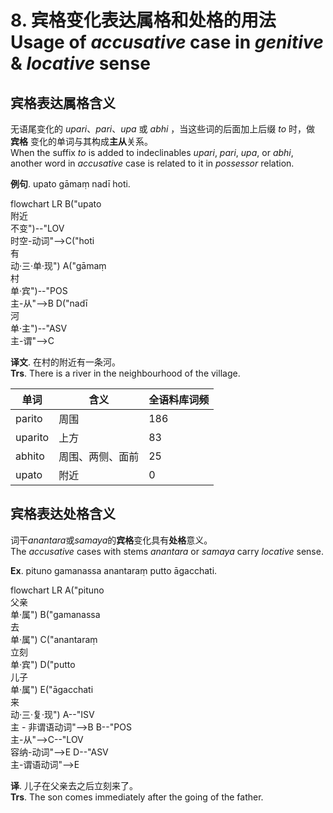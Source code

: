 # 8. 宾格变化表达属格和处格的用法<br>**Usage of** *accusative* case in *genitive* & *locative* sense
## 宾格表达属格含义

无语尾变化的 *upari*、*pari*、*upa* 或 *abhi* ，当这些词的后面加上后缀 *to* 时，做 **宾格** 变化的单词与其构成**主从**关系。<br>
When the suffix *to* is added to indeclinables *upari*, *pari*, *upa*, or *abhi*, another word in *accusative* case is related to it in *possessor* relation.

**例句**. upato gāmaṃ nadī hoti.
<div class="mermaid">
flowchart LR
B("upato<br>附近<br>不变")--"LOV<br>时空-动词"-->C("hoti<br>有<br>动·三·单·现")
A("gāmaṃ<br>村<br>单·宾")--"POS<br>主-从"-->B
D("nadī<br>河<br>单·主")--"ASV<br>主-谓"-->C
</div>

**译文**. 在村的附近有一条河。<br>
**Trs**. There is a river in the neighbourhood of the village. 

|单词|含义|全语料库词频|
|-|-|-|
|parito|周围|186|
|uparito|上方|83|
|abhito|周围、两侧、面前|25|
|upato|附近|0|
## 宾格表达处格含义

词干*anantara*或*samaya*的**宾格**变化具有**处格**意义。<br>
The *accusative* cases with stems *anantara* or *samaya* carry *locative* sense. 

**Ex**. pituno gamanassa anantaraṃ putto āgacchati. 
<div class="mermaid">
flowchart LR
A("pituno<br>父亲<br>单·属")
B("gamanassa<br>去<br>单·属")
C("anantaraṃ<br>立刻<br>单·宾")
D("putto<br>儿子<br>单·属")
E("āgacchati<br>来<br>动·三·复·现")
A--"ISV<br>主 - 非谓语动词"-->B
B--"POS<br>主-从"-->C--"LOV<br>容纳-动词"-->E
D--"ASV<br>主-谓语动词"-->E
</div>

**译**. 儿子在父亲去之后立刻来了。<br>
**Trs**. The son comes immediately after the going of the father. 
